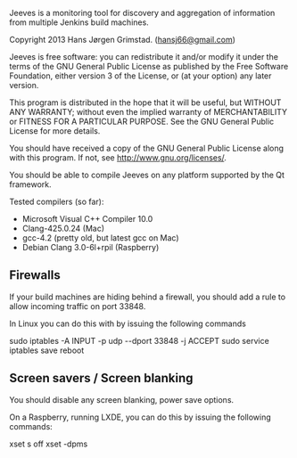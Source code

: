 Jeeves is a monitoring tool for discovery and aggregation of information from multiple Jenkins build machines.

Copyright 2013 Hans Jørgen Grimstad. (hansj66@gmail.com)

Jeeves is free software: you can redistribute it and/or modify
it under the terms of the GNU General Public License as published by
the Free Software Foundation, either version 3 of the License, or
(at your option) any later version.

This program is distributed in the hope that it will be useful,
but WITHOUT ANY WARRANTY; without even the implied warranty of
MERCHANTABILITY or FITNESS FOR A PARTICULAR PURPOSE.  See the
GNU General Public License for more details.

You should have received a copy of the GNU General Public License
along with this program.  If not, see <http://www.gnu.org/licenses/>.

You should be able to compile Jeeves on any platform supported by the Qt framework.

Tested compilers (so far):

- Microsoft Visual C++ Compiler 10.0
- Clang-425.0.24 (Mac)
- gcc-4.2 (pretty old, but latest gcc on Mac)
- Debian Clang 3.0-6l+rpil (Raspberry)


Firewalls
----------
If your build machines are hiding behind a firewall, you should add a rule to allow incoming traffic on port 33848.

In Linux you can do this with by issuing the following commands

sudo iptables -A INPUT -p udp --dport 33848 -j ACCEPT
sudo service iptables save
reboot

Screen savers / Screen blanking
------------------------------------
You should disable any screen blanking, power save options.

On a Raspberry, running LXDE, you can do this by issuing the following commands:

xset s off
xset -dpms
